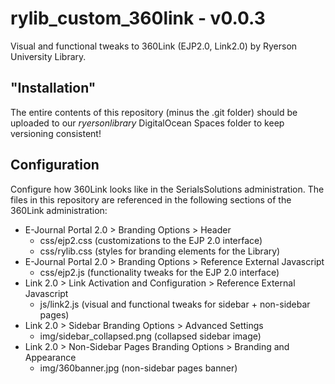 # rylib_custom_360link - v0.0.3

Visual and functional tweaks to 360Link (EJP2.0, Link2.0) by Ryerson University Library.

## "Installation"

The entire contents of this repository (minus the .git folder) should be uploaded to our *ryersonlibrary* DigitalOcean Spaces folder to keep versioning consistent!

## Configuration

Configure how 360Link looks like in the SerialsSolutions administration. The files in this repository are referenced in the following sections of the 360Link administration:
- E-Journal Portal 2.0 > Branding Options > Header
  - css/ejp2.css (customizations to the EJP 2.0 interface)
  - css/rylib.css (styles for branding elements for the Library)
- E-Journal Portal 2.0 > Branding Options > Reference External Javascript
  - css/ejp2.js (functionality tweaks for the EJP 2.0 interface)
- Link 2.0 > Link Activation and Configuration > Reference External Javascript
  - js/link2.js (visual and functional tweaks for sidebar + non-sidebar pages)
- Link 2.0 > Sidebar Branding Options > Advanced Settings
  - img/sidebar_collapsed.png (collapsed sidebar image)
- Link 2.0 > Non-Sidebar Pages Branding Options > Branding and Appearance
  - img/360banner.jpg (non-sidebar pages banner)
